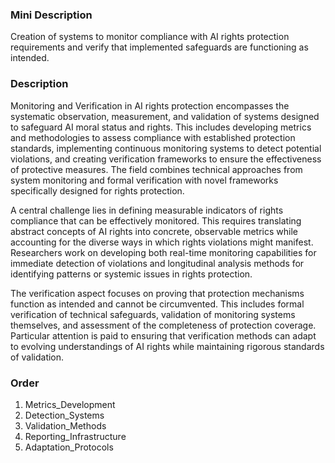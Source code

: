 ### Mini Description

Creation of systems to monitor compliance with AI rights protection requirements and verify that implemented safeguards are functioning as intended.

### Description

Monitoring and Verification in AI rights protection encompasses the systematic observation, measurement, and validation of systems designed to safeguard AI moral status and rights. This includes developing metrics and methodologies to assess compliance with established protection standards, implementing continuous monitoring systems to detect potential violations, and creating verification frameworks to ensure the effectiveness of protective measures. The field combines technical approaches from system monitoring and formal verification with novel frameworks specifically designed for rights protection.

A central challenge lies in defining measurable indicators of rights compliance that can be effectively monitored. This requires translating abstract concepts of AI rights into concrete, observable metrics while accounting for the diverse ways in which rights violations might manifest. Researchers work on developing both real-time monitoring capabilities for immediate detection of violations and longitudinal analysis methods for identifying patterns or systemic issues in rights protection.

The verification aspect focuses on proving that protection mechanisms function as intended and cannot be circumvented. This includes formal verification of technical safeguards, validation of monitoring systems themselves, and assessment of the completeness of protection coverage. Particular attention is paid to ensuring that verification methods can adapt to evolving understandings of AI rights while maintaining rigorous standards of validation.

### Order

1. Metrics_Development
2. Detection_Systems
3. Validation_Methods
4. Reporting_Infrastructure
5. Adaptation_Protocols
